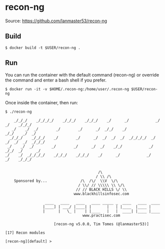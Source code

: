 # recon-ng
Source: https://github.com/lanmaster53/recon-ng

## Build
```
$ docker build -t $USER/recon-ng .
```

## Run
You can run the container with the default command (recon-ng) or override the command and enter a 
bash shell if you prefer.

```
$ docker run -it -v $HOME/.recon-ng:/home/user/.recon-ng $USER/recon-ng
```

Once inside the container, then run:
```
$ ./recon-ng

    _/_/_/    _/_/_/_/    _/_/_/    _/_/_/    _/      _/            _/      _/    _/_/_/
   _/    _/  _/        _/        _/      _/  _/_/    _/            _/_/    _/  _/
  _/_/_/    _/_/_/    _/        _/      _/  _/  _/  _/  _/_/_/_/  _/  _/  _/  _/  _/_/_/
 _/    _/  _/        _/        _/      _/  _/    _/_/            _/    _/_/  _/      _/
_/    _/  _/_/_/_/    _/_/_/    _/_/_/    _/      _/            _/      _/    _/_/_/


                                          /\
                                         / \\ /\
    Sponsored by...               /\  /\/  \\V  \/\
                                 / \\/ // \\\\\ \\ \/\
                                // // BLACK HILLS \/ \\
                               www.blackhillsinfosec.com

                  ____   ____   ____   ____ _____ _  ____   ____  ____
                 |____] | ___/ |____| |       |   | |____  |____ |
                 |      |   \_ |    | |____   |   |  ____| |____ |____
                                   www.practisec.com

                      [recon-ng v5.0.0, Tim Tomes (@lanmaster53)]

[17] Recon modules

[recon-ng][default] >
```
